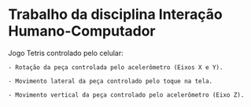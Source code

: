 # Trabalho da disciplina Interação Humano-Computador

Jogo Tetris controlado pelo celular:

    - Rotação da peça controlada pelo acelerômetro (Eixos X e Y).

    - Movimento lateral da peça controlado pelo toque na tela.

    - Movimento vertical da peça controlado pelo acelerômetro (Eixo Z).


